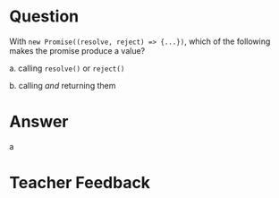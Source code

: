 # Question
With `new Promise((resolve, reject) => {...})`, which of the following makes the promise produce a value?

a. calling `resolve()` or `reject()`

b. calling *and* returning them

# Answer

a

# Teacher Feedback